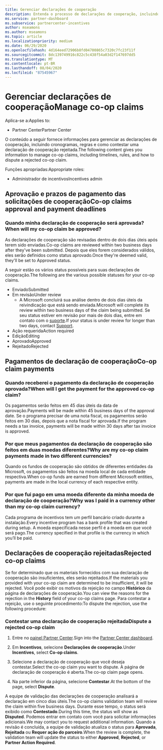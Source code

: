 ```yaml
---
title: Gerenciar declarações de cooperação
description: Entenda o processo de declarações de cooperação, incluindo prazos, problemas de moeda e como contestar uma declaração de cooperação rejeitada.
ms.service: partner-dashboard
ms.subservice: partnercenter-incentives
author: mseamons
ms.author: mseamons
ms.topic: article
ms.localizationpriority: medium
ms.date: 06/29/2020
ms.openlocfilehash: 4d164eed72906b8fd04700865c7320c7fc23f11f
ms.sourcegitcommit: 8dc139749916c822c5c438f54a03d2f147697dd5
ms.translationtype: MT
ms.contentlocale: pt-BR
ms.lasthandoff: 08/04/2020
ms.locfileid: "87545967"
---
```

# <a name="manage-co-op-claims"></a><span data-ttu-id="ad3bb-103">Gerenciar declarações de cooperação</span><span class="sxs-lookup"><span data-stu-id="ad3bb-103">Manage co-op claims</span></span>

<span data-ttu-id="ad3bb-104">Aplica-se a:</span><span class="sxs-lookup"><span data-stu-id="ad3bb-104">Applies to:</span></span>

- <span data-ttu-id="ad3bb-105">Partner Center</span><span class="sxs-lookup"><span data-stu-id="ad3bb-105">Partner Center</span></span>

<span data-ttu-id="ad3bb-106">O conteúdo a seguir fornece informações para gerenciar as declarações de cooperação, incluindo cronogramas, regras e como contestar uma declaração de cooperação rejeitada.</span><span class="sxs-lookup"><span data-stu-id="ad3bb-106">The following content gives you information to manage co-op claims, including timelines, rules, and how to dispute a rejected co-op claim.</span></span>

<span data-ttu-id="ad3bb-107">Funções apropriadas:</span><span class="sxs-lookup"><span data-stu-id="ad3bb-107">Appropriate roles:</span></span>

- <span data-ttu-id="ad3bb-108">Administrador de incentivos</span><span class="sxs-lookup"><span data-stu-id="ad3bb-108">Incentives admin</span></span>

## <a name="co-op-claims-approval-and-payment-deadlines"></a><span data-ttu-id="ad3bb-109">Aprovação e prazos de pagamento das solicitações de cooperação</span><span class="sxs-lookup"><span data-stu-id="ad3bb-109">Co-op claims approval and payment deadlines</span></span>

### <a name="when-will-my-co-op-claim-be-approved"></a><span data-ttu-id="ad3bb-110">Quando minha declaração de cooperação será aprovada?</span><span class="sxs-lookup"><span data-stu-id="ad3bb-110">When will my co-op claim be approved?</span></span>

<span data-ttu-id="ad3bb-111">As declarações de cooperação são revisadas dentro de dois dias úteis após terem sido enviadas.</span><span class="sxs-lookup"><span data-stu-id="ad3bb-111">Co-op claims are reviewed within two business days after they've been submitted.</span></span> <span data-ttu-id="ad3bb-112">Depois que eles forem considerados válidos, eles serão definidos como status aprovado.</span><span class="sxs-lookup"><span data-stu-id="ad3bb-112">Once they're deemed valid, they'll be set to Approved status.</span></span>  

<span data-ttu-id="ad3bb-113">A seguir estão os vários status possíveis para suas declarações de cooperação.</span><span class="sxs-lookup"><span data-stu-id="ad3bb-113">The following are the various possible statuses for your co-op claims.</span></span>

- <span data-ttu-id="ad3bb-114">Enviado</span><span class="sxs-lookup"><span data-stu-id="ad3bb-114">Submitted</span></span>
- <span data-ttu-id="ad3bb-115">Em revisão</span><span class="sxs-lookup"><span data-stu-id="ad3bb-115">Under review</span></span>
  - <span data-ttu-id="ad3bb-116">A Microsoft concluirá sua análise dentro de dois dias úteis da reivindicação que está sendo enviada.</span><span class="sxs-lookup"><span data-stu-id="ad3bb-116">Microsoft will complete its review within two business days of the claim being submitted.</span></span> <span data-ttu-id="ad3bb-117">Se seu status estiver em revisão por mais de dois dias, entre em contato com o [suporte](https://partner.microsoft.com/dashboard/support/incentives/servicerequests?category=incentives).</span><span class="sxs-lookup"><span data-stu-id="ad3bb-117">If your status is under review for longer than two days, contact [Support](https://partner.microsoft.com/dashboard/support/incentives/servicerequests?category=incentives).</span></span>
- <span data-ttu-id="ad3bb-118">Ação requerida</span><span class="sxs-lookup"><span data-stu-id="ad3bb-118">Action required</span></span>
- <span data-ttu-id="ad3bb-119">Edição</span><span class="sxs-lookup"><span data-stu-id="ad3bb-119">Editing</span></span>
- <span data-ttu-id="ad3bb-120">Aprovado</span><span class="sxs-lookup"><span data-stu-id="ad3bb-120">Approved</span></span>
- <span data-ttu-id="ad3bb-121">Rejeitado</span><span class="sxs-lookup"><span data-stu-id="ad3bb-121">Rejected</span></span>

## <a name="co-op-claim-payments"></a><span data-ttu-id="ad3bb-122">Pagamentos de declaração de cooperação</span><span class="sxs-lookup"><span data-stu-id="ad3bb-122">Co-op claim payments</span></span>

### <a name="when-will-i-get-the-payment-for-the-approved-co-op-claim"></a><span data-ttu-id="ad3bb-123">Quando receberei o pagamento da declaração de cooperação aprovada?</span><span class="sxs-lookup"><span data-stu-id="ad3bb-123">When will I get the payment for the approved co-op claim?</span></span>

<span data-ttu-id="ad3bb-124">Os pagamentos serão feitos em 45 dias úteis da data de aprovação.</span><span class="sxs-lookup"><span data-stu-id="ad3bb-124">Payments will be made within 45 business days of the approval date.</span></span> <span data-ttu-id="ad3bb-125">Se o programa precisar de uma nota fiscal, os pagamentos serão feitos em 30 dias, depois que a nota fiscal for aprovada.</span><span class="sxs-lookup"><span data-stu-id="ad3bb-125">If the program needs a tax invoice, payments will be made within 30 days after tax invoice is approved.</span></span>

### <a name="why-are-my-co-op-claim-payments-made-in-two-different-currencies"></a><span data-ttu-id="ad3bb-126">Por que meus pagamentos da declaração de cooperação são feitos em duas moedas diferentes?</span><span class="sxs-lookup"><span data-stu-id="ad3bb-126">Why are my co-op claim payments made in two different currencies?</span></span>

<span data-ttu-id="ad3bb-127">Quando os fundos de cooperação são obtidos de diferentes entidades da Microsoft, os pagamentos são feitos na moeda local de cada entidade respectiva.</span><span class="sxs-lookup"><span data-stu-id="ad3bb-127">When co-op funds are earned from different Microsoft entities, payments are made in the local currency of each respective entity.</span></span>  

### <a name="why-was-i-paid-in-a-currency-other-than-my-co-op-claim-currency"></a><span data-ttu-id="ad3bb-128">Por que fui pago em uma moeda diferente da minha moeda de declaração de cooperação?</span><span class="sxs-lookup"><span data-stu-id="ad3bb-128">Why was I paid in a currency other than my co-op claim currency?</span></span>

<span data-ttu-id="ad3bb-129">Cada programa de incentivos tem um perfil bancário criado durante a instalação.</span><span class="sxs-lookup"><span data-stu-id="ad3bb-129">Every incentive program has a bank profile that was created during setup.</span></span> <span data-ttu-id="ad3bb-130">A moeda especificada nesse perfil é a moeda em que você será pago.</span><span class="sxs-lookup"><span data-stu-id="ad3bb-130">The currency specified in that profile is the currency in which you’ll be paid.</span></span>

## <a name="rejected-co-op-claims"></a><span data-ttu-id="ad3bb-131">Declarações de cooperação rejeitadas</span><span class="sxs-lookup"><span data-stu-id="ad3bb-131">Rejected co-op claims</span></span>

<span data-ttu-id="ad3bb-132">Se for determinado que os materiais fornecidos com sua declaração de cooperação são insuficientes, eles serão rejeitados.</span><span class="sxs-lookup"><span data-stu-id="ad3bb-132">If the materials you provided with your co-op claim are determined to be insufficient, it will be rejected.</span></span> <span data-ttu-id="ad3bb-133">Você pode exibir os motivos da rejeição no campo **Histórico** da página de declarações de cooperação.</span><span class="sxs-lookup"><span data-stu-id="ad3bb-133">You can view the reasons for the rejection in the **History** field of your co-op claims page.</span></span> <span data-ttu-id="ad3bb-134">Para contestar a rejeição, use o seguinte procedimento:</span><span class="sxs-lookup"><span data-stu-id="ad3bb-134">To dispute the rejection, use the following procedure:</span></span>

### <a name="dispute-a-rejected-co-op-claim"></a><span data-ttu-id="ad3bb-135">Contestar uma declaração de cooperação rejeitada</span><span class="sxs-lookup"><span data-stu-id="ad3bb-135">Dispute a rejected co-op claim</span></span>

1. <span data-ttu-id="ad3bb-136">Entre no [painel Partner Center](https://partner.microsoft.com/dashboard/).</span><span class="sxs-lookup"><span data-stu-id="ad3bb-136">Sign into the [Partner Center dashboard](https://partner.microsoft.com/dashboard/).</span></span>

2. <span data-ttu-id="ad3bb-137">Em **Incentivos**, selecione **Declarações de cooperação**.</span><span class="sxs-lookup"><span data-stu-id="ad3bb-137">Under **Incentives**, select **Co-op claims**.</span></span>

3. <span data-ttu-id="ad3bb-138">Selecione a declaração de cooperação que você deseja contestar.</span><span class="sxs-lookup"><span data-stu-id="ad3bb-138">Select the co-op claim you want to dispute.</span></span> <span data-ttu-id="ad3bb-139">A página de declaração de cooperação é aberta.</span><span class="sxs-lookup"><span data-stu-id="ad3bb-139">The co-op claim page opens.</span></span>

4. <span data-ttu-id="ad3bb-140">Na parte inferior da página, selecione **Contestar**.</span><span class="sxs-lookup"><span data-stu-id="ad3bb-140">At the bottom of the page, select **Dispute**.</span></span>

<span data-ttu-id="ad3bb-141">A equipe de validação das declarações de cooperação analisará a declaração em cinco dias úteis.</span><span class="sxs-lookup"><span data-stu-id="ad3bb-141">The co-op claims validation team will review the claim within five business days.</span></span> <span data-ttu-id="ad3bb-142">Durante esse tempo, o status será exibido como **Contestado**.</span><span class="sxs-lookup"><span data-stu-id="ad3bb-142">During this time, the status will show as **Disputed**.</span></span> <span data-ttu-id="ad3bb-143">Podemos entrar em contato com você para solicitar informações adicionais.</span><span class="sxs-lookup"><span data-stu-id="ad3bb-143">We may contact you to request additional information.</span></span> <span data-ttu-id="ad3bb-144">Quando a revisão é concluída, a equipe de validação atualiza o status para **Aprovada**, **Rejeitada** ou **Requer ação do parceiro**.</span><span class="sxs-lookup"><span data-stu-id="ad3bb-144">When the review is complete, the validation team will update the status to either **Approved**, **Rejected**, or **Partner Action Required**.</span></span>
